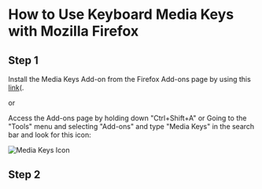 # How to Use Keyboard Media Keys with Mozilla Firefox

## Step 1
Install the Media Keys Add-on from the Firefox Add-ons page by using this [link][Media Keys Link](.

or

Access the Add-ons page by holding down "Ctrl+Shift+A" or Going to the "Tools" menu and selecting "Add-ons" and type "Media Keys" in the search bar and look for this icon: 

![Media Keys Icon][Media Keys]

## Step 2


[Media Keys]: https://addons.cdn.mozilla.net/user-media/addon_icons/553/553354-64.png?modified=1548204465
[Media Keys Link]: https://addons.mozilla.org/en-US/firefox/addon/media-keys/?src=search
